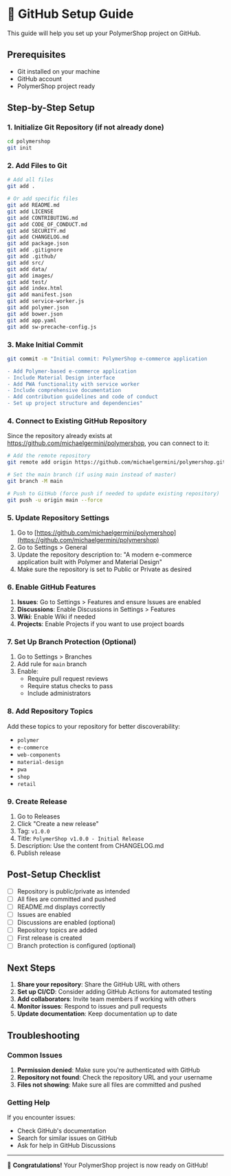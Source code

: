 # 🚀 GitHub Setup Guide

This guide will help you set up your PolymerShop project on GitHub.

## Prerequisites

- Git installed on your machine
- GitHub account
- PolymerShop project ready

## Step-by-Step Setup

### 1. Initialize Git Repository (if not already done)

```bash
cd polymershop
git init
```

### 2. Add Files to Git

```bash
# Add all files
git add .

# Or add specific files
git add README.md
git add LICENSE
git add CONTRIBUTING.md
git add CODE_OF_CONDUCT.md
git add SECURITY.md
git add CHANGELOG.md
git add package.json
git add .gitignore
git add .github/
git add src/
git add data/
git add images/
git add test/
git add index.html
git add manifest.json
git add service-worker.js
git add polymer.json
git add bower.json
git add app.yaml
git add sw-precache-config.js
```

### 3. Make Initial Commit

```bash
git commit -m "Initial commit: PolymerShop e-commerce application

- Add Polymer-based e-commerce application
- Include Material Design interface
- Add PWA functionality with service worker
- Include comprehensive documentation
- Add contribution guidelines and code of conduct
- Set up project structure and dependencies"
```

### 4. Connect to Existing GitHub Repository

Since the repository already exists at https://github.com/michaelgermini/polymershop, you can connect to it:

```bash
# Add the remote repository
git remote add origin https://github.com/michaelgermini/polymershop.git

# Set the main branch (if using main instead of master)
git branch -M main

# Push to GitHub (force push if needed to update existing repository)
git push -u origin main --force
```

### 5. Update Repository Settings

1. Go to [https://github.com/michaelgermini/polymershop](https://github.com/michaelgermini/polymershop)
2. Go to Settings > General
3. Update the repository description to: "A modern e-commerce application built with Polymer and Material Design"
4. Make sure the repository is set to Public or Private as desired

### 6. Enable GitHub Features

1. **Issues**: Go to Settings > Features and ensure Issues are enabled
2. **Discussions**: Enable Discussions in Settings > Features
3. **Wiki**: Enable Wiki if needed
4. **Projects**: Enable Projects if you want to use project boards

### 7. Set Up Branch Protection (Optional)

1. Go to Settings > Branches
2. Add rule for `main` branch
3. Enable:
   - Require pull request reviews
   - Require status checks to pass
   - Include administrators

### 8. Add Repository Topics

Add these topics to your repository for better discoverability:
- `polymer`
- `e-commerce`
- `web-components`
- `material-design`
- `pwa`
- `shop`
- `retail`

### 9. Create Release

1. Go to Releases
2. Click "Create a new release"
3. Tag: `v1.0.0`
4. Title: `PolymerShop v1.0.0 - Initial Release`
5. Description: Use the content from CHANGELOG.md
6. Publish release

## Post-Setup Checklist

- [ ] Repository is public/private as intended
- [ ] All files are committed and pushed
- [ ] README.md displays correctly
- [ ] Issues are enabled
- [ ] Discussions are enabled (optional)
- [ ] Repository topics are added
- [ ] First release is created
- [ ] Branch protection is configured (optional)

## Next Steps

1. **Share your repository**: Share the GitHub URL with others
2. **Set up CI/CD**: Consider adding GitHub Actions for automated testing
3. **Add collaborators**: Invite team members if working with others
4. **Monitor issues**: Respond to issues and pull requests
5. **Update documentation**: Keep documentation up to date

## Troubleshooting

### Common Issues

1. **Permission denied**: Make sure you're authenticated with GitHub
2. **Repository not found**: Check the repository URL and your username
3. **Files not showing**: Make sure all files are committed and pushed

### Getting Help

If you encounter issues:
- Check GitHub's documentation
- Search for similar issues on GitHub
- Ask for help in GitHub Discussions

---

🎉 **Congratulations!** Your PolymerShop project is now ready on GitHub!
